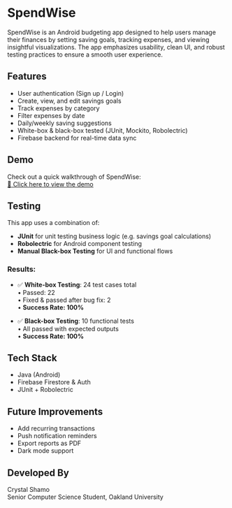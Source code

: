 # SpendWise

SpendWise is an Android budgeting app designed to help users manage their finances by setting saving goals, tracking expenses, and viewing insightful visualizations. The app emphasizes usability, clean UI, and robust testing practices to ensure a smooth user experience.

##  Features

- User authentication (Sign up / Login)
- Create, view, and edit savings goals
- Track expenses by category
- Filter expenses by date
- Daily/weekly saving suggestions
- White-box & black-box tested (JUnit, Mockito, Robolectric)
- Firebase backend for real-time data sync

##  Demo

Check out a quick walkthrough of SpendWise:  
[🔗 Click here to view the demo](https://www.youtube.com/watch?v=oMcLRwakeI4&t=36s)

##  Testing

This app uses a combination of:
- **JUnit** for unit testing business logic (e.g. savings goal calculations)
- **Robolectric** for Android component testing
- **Manual Black-box Testing** for UI and functional flows

### Results:
- ✅ **White-box Testing**: 24 test cases total  
  • Passed: 22  
  • Fixed & passed after bug fix: 2  
  • **Success Rate: 100%**

- ✅ **Black-box Testing**: 10 functional tests  
  • All passed with expected outputs  
  • **Success Rate: 100%**

##  Tech Stack

- Java (Android)
- Firebase Firestore & Auth
- JUnit + Robolectric


##  Future Improvements

- Add recurring transactions
- Push notification reminders
- Export reports as PDF
- Dark mode support

##  Developed By

Crystal Shamo  
Senior Computer Science Student, Oakland University  
